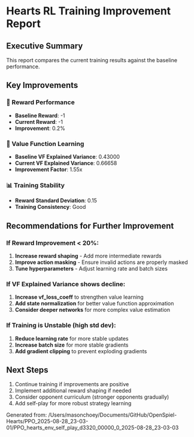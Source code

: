 
# Hearts RL Training Improvement Report

## Executive Summary
This report compares the current training results against the baseline performance.

## Key Improvements

### 🎯 Reward Performance
- **Baseline Reward**: -1
- **Current Reward**: -1
- **Improvement**: 0.2%

### 🧠 Value Function Learning  
- **Baseline VF Explained Variance**: 0.43000
- **Current VF Explained Variance**: 0.66658
- **Improvement Factor**: 1.55x

### 📊 Training Stability
- **Reward Standard Deviation**: 0.15
- **Training Consistency**: Good

## Recommendations for Further Improvement

### If Reward Improvement < 20%:
1. **Increase reward shaping** - Add more intermediate rewards
2. **Improve action masking** - Ensure invalid actions are properly masked
3. **Tune hyperparameters** - Adjust learning rate and batch sizes

### If VF Explained Variance shows decline:
1. **Increase vf_loss_coeff** to strengthen value learning
2. **Add state normalization** for better value function approximation
3. **Consider deeper networks** for more complex value estimation

### If Training is Unstable (high std dev):
1. **Reduce learning rate** for more stable updates
2. **Increase batch size** for more stable gradients
3. **Add gradient clipping** to prevent exploding gradients

## Next Steps
1. Continue training if improvements are positive
2. Implement additional reward shaping if needed
3. Consider opponent curriculum (stronger opponents gradually)
4. Add self-play for more robust strategy learning

Generated from: /Users/masonchoey/Documents/GitHub/OpenSpiel-Hearts/PPO_2025-08-28_23-03-01/PPO_hearts_env_self_play_d3320_00000_0_2025-08-28_23-03-03
